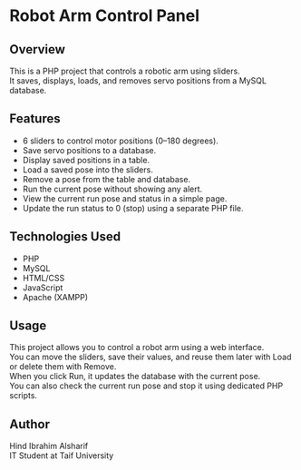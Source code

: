 # Robot Arm Control Panel

## Overview

This is a PHP project that controls a robotic arm using sliders.  
It saves, displays, loads, and removes servo positions from a MySQL database.

## Features
- 6 sliders to control motor positions (0–180 degrees).
- Save servo positions to a database.
- Display saved positions in a table.
- Load a saved pose into the sliders.
- Remove a pose from the table and database.
- Run the current pose without showing any alert.
- View the current run pose and status in a simple page.
- Update the run status to 0 (stop) using a separate PHP file.

## Technologies Used
- PHP
- MySQL
- HTML/CSS
- JavaScript
- Apache (XAMPP)

## Usage

This project allows you to control a robot arm using a web interface.  
You can move the sliders, save their values, and reuse them later with Load or delete them with Remove.  
When you click Run, it updates the database with the current pose.  
You can also check the current run pose and stop it using dedicated PHP scripts.

## Author

Hind Ibrahim Alsharif  
IT Student at Taif University

